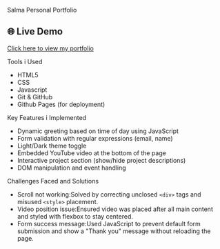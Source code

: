  Salma Personal Portfolio

## 🌐 Live Demo
[Click here to view my portfolio](https://kauthar1805.github.io/salma-portfolio/)

 Tools i Used
- HTML5
- CSS
- Javascript
- Git & GitHub
- Github Pages (for deployment)

 Key Features i Implemented
- Dynamic greeting based on time of day using JavaScript
- Form validation with regular expressions (email, name)
- Light/Dark theme toggle
- Embedded YouTube video at the bottom of the page
- Interactive project section (show/hide project descriptions)
- DOM manipulation and event handling

 Challenges Faced and Solutions
- Scroll not working:Solved by correcting unclosed `<div>` tags and misused `<style>` placement.
- Video position issue:Ensured video was placed after all main content and styled with flexbox to stay centered.
- Form success message:Used JavaScript to prevent default form submission and show a "Thank you" message without reloading the page.
